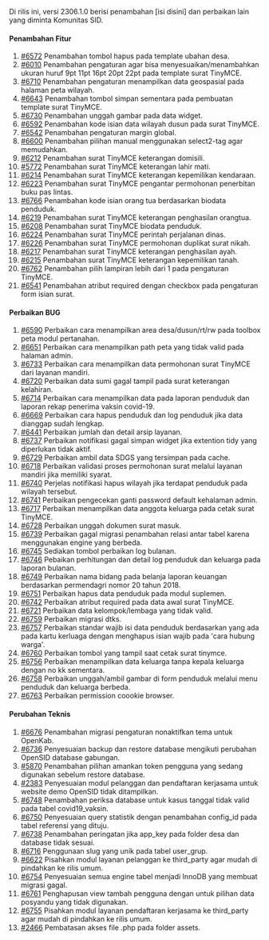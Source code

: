 Di rilis ini, versi 2306.1.0 berisi penambahan [isi disini] dan perbaikan lain yang diminta Komunitas SID.

#### Penambahan Fitur

1. [#6572](https://github.com/OpenSID/OpenSID/issues/6630) Penambahan tombol hapus pada template ubahan desa.
2. [#6010](https://github.com/OpenSID/OpenSID/issues/6010) Penambahan pengaturan agar bisa menyesuaikan/menambahkan ukuran huruf 9pt 11pt 16pt 20pt 22pt pada template surat TinyMCE.
3. [#6710](https://github.com/OpenSID/OpenSID/issues/6710) Penambahan pengaturan menampilkan data geospasial pada halaman peta wilayah.
4. [#6643](https://github.com/OpenSID/OpenSID/issues/6643) Penambahan tombol simpan sementara pada pembuatan template surat TinyMCE.
5. [#6730](https://github.com/OpenSID/OpenSID/issues/6730) Penambahan unggah gambar pada data widget.
6. [#6592](https://github.com/OpenSID/OpenSID/issues/6592) Penambahan kode isian data wilayah dusun pada surat TinyMCE.
7. [#6542](https://github.com/OpenSID/OpenSID/issues/6542) Penambahan pengaturan margin global.
8. [#6600](https://github.com/OpenSID/OpenSID/issues/6600) Penambahan pilihan manual menggunakan select2-tag agar memudahkan.
9. [#6212](https://github.com/OpenSID/OpenSID/issues/6212) Penambahan surat TinyMCE keterangan domisili.
10. [#5772](https://github.com/OpenSID/OpenSID/issues/5772) Penambahan surat TinyMCE keterangan lahir mati.
11. [#6214](https://github.com/OpenSID/OpenSID/issues/6214) Penambahan surat TinyMCE keterangan kepemilikan kendaraan.
12. [#6223](https://github.com/OpenSID/OpenSID/issues/6223) Penambahan surat TinyMCE pengantar permohonan penerbitan buku pas lintas.
13. [#6766](https://github.com/OpenSID/OpenSID/issues/6766) Penambahan kode isian orang tua berdasarkan biodata penduduk.
14. [#6219](https://github.com/OpenSID/OpenSID/issues/6219) Penambahan surat TinyMCE keterangan penghasilan orangtua.
15. [#6208](https://github.com/OpenSID/OpenSID/issues/6208) Penambahan surat TinyMCE biodata penduduk.
16. [#6224](https://github.com/OpenSID/OpenSID/issues/6224) Penambahan surat TinyMCE perintah perjalanan dinas.
17. [#6226](https://github.com/OpenSID/OpenSID/issues/6226) Penambahan surat TinyMCE permohonan duplikat surat nikah.
18. [#6217](https://github.com/OpenSID/OpenSID/issues/6217) Penambahan surat TinyMCE keterangan penghasilan ayah.
19. [#6215](https://github.com/OpenSID/OpenSID/issues/6215) Penambahan surat TinyMCE keterangan kepemilikan tanah.
20. [#6762](https://github.com/OpenSID/OpenSID/issues/6762) Penambahan pilih lampiran lebih dari 1 pada pengaturan TinyMCE.
21. [#6541](https://github.com/OpenSID/OpenSID/issues/6541) Penambahan atribut required dengan checkbox pada pengaturan form isian surat.

#### Perbaikan BUG

1. [#6590](https://github.com/OpenSID/OpenSID/issues/6590) Perbaikan cara menampilkan area desa/dusun/rt/rw pada toolbox peta modul pertanahan.
2. [#6651](https://github.com/OpenSID/OpenSID/issues/6651) Perbaikan cara menampilkan path peta yang tidak valid pada halaman admin.
3. [#6733](https://github.com/OpenSID/OpenSID/issues/6733) Perbaikan cara menampilkan data permohonan surat TinyMCE dari layanan mandiri.
4. [#6720](https://github.com/OpenSID/OpenSID/issues/6720) Perbaikan data sumi gagal tampil pada surat keterangan kelahiran.
5. [#6714](https://github.com/OpenSID/OpenSID/issues/6714) Perbaikan cara menampilkan data pada laporan penduduk dan laporan rekap penerima vaksin covid-19.
6. [#6669](https://github.com/OpenSID/OpenSID/issues/6669) Perbaikan cara hapus penduduk dan log penduduk jika data dianggap sudah lengkap.
7. [#6441](https://github.com/OpenSID/OpenSID/issues/6441) Perbaikan jumlah dan detail arsip layanan.
8. [#6737](https://github.com/OpenSID/OpenSID/issues/6737) Perbaikan notifikasi gagal simpan widget jika extention tidy yang diperlukan tidak aktif.
9. [#6729](https://github.com/OpenSID/OpenSID/issues/6729) Perbaikan ambil data SDGS yang tersimpan pada cache.
10. [#6718](https://github.com/OpenSID/OpenSID/issues/6718) Perbaikan validasi proses permohonan surat melalui layanan mandiri jika memiliki syarat.
11. [#6740](https://github.com/OpenSID/OpenSID/issues/6740) Perjelas notifikasi hapus wilayah jika terdapat penduduk pada wilayah tersebut.
12. [#6741](https://github.com/OpenSID/OpenSID/issues/6741) Perbaikan pengecekan ganti password default kehalaman admin.
13. [#6717](https://github.com/OpenSID/OpenSID/issues/6717) Perbaikan menampilkan data anggota keluarga pada cetak surat TinyMCE.
14. [#6728](https://github.com/OpenSID/OpenSID/issues/6728) Perbaikan unggah dokumen surat masuk.
15. [#6739](https://github.com/OpenSID/OpenSID/issues/6739) Perbaikan gagal migrasi penambahan relasi antar tabel karena menggunakan engine yang berbeda.
16. [#6745](https://github.com/OpenSID/OpenSID/issues/6745) Sediakan tombol perbaikan log bulanan.
17. [#6746](https://github.com/OpenSID/OpenSID/issues/6746) Pebaikan perhitungan dan detail log penduduk dan keluarga pada laporan bulanan.
18. [#6749](https://github.com/OpenSID/OpenSID/issues/6749) Perbaikan nama bidang pada belanja laporan keuangan berdasarkan permendagri nomor 20 tahun 2018.
19. [#6751](https://github.com/OpenSID/OpenSID/issues/6751) Perbaikan hapus data penduduk pada modul suplemen.
20. [#6742](https://github.com/OpenSID/OpenSID/issues/6742) Perbaikan atribut required pada data awal surat TinyMCE.
21. [#6721](https://github.com/OpenSID/OpenSID/issues/6721) Perbaikan data kelompok/lembaga yang tidak valid.
22. [#6759](https://github.com/OpenSID/OpenSID/issues/6759) Perbaikan migrasi dtks.
23. [#6757](https://github.com/OpenSID/OpenSID/issues/6757) Perbaikan standar wajib isi data penduduk berdasarkan yang ada pada kartu kerluaga dengan menghapus isian wajib pada 'cara hubung warga'.
24. [#6760](https://github.com/OpenSID/OpenSID/issues/6760) Perbaikan tombol yang tampil saat cetak surat tinymce.
25. [#6756](https://github.com/OpenSID/OpenSID/issues/6756) Perbaikan menampilkan data keluarga tanpa kepala keluarga dengan no kk sementara.
26. [#6758](https://github.com/OpenSID/OpenSID/issues/6758) Perbaikan unggah/ambil gambar di form penduduk melalui menu penduduk dan keluarga berbeda.
27. [#6763](https://github.com/OpenSID/OpenSID/issues/6763) Perbaikan permission coookie browser.

#### Perubahan Teknis

1. [#6676](https://github.com/OpenSID/OpenSID/issues/6676) Penambahan migrasi pengaturan nonaktifkan tema untuk OpenKab.
2. [#6736](https://github.com/OpenSID/OpenSID/issues/6736) Penyesuaian backup dan restore database mengikuti perubahan OpenSID database gabungan.
3. [#5870](https://github.com/OpenSID/OpenSID/issues/5870) Penambahan pilihan amankan token pengguna yang sedang digunakan sebelum restore database.
4. [#2383](https://github.com/OpenSID/premium/issues/2383) Penyesuaian modul pelanggan dan pendaftaran kerjasama untuk website demo OpenSID tidak ditampilkan.
5. [#6748](https://github.com/OpenSID/OpenSID/issues/6748) Penambahan periksa database untuk kasus tanggal tidak valid pada tabel covid19_vaksin.
6. [#6750](https://github.com/OpenSID/OpenSID/issues/6750) Penyesuaian query statistik dengan penambahan config_id pada tabel referensi yang dituju.
7. [#6738](https://github.com/OpenSID/OpenSID/issues/6738) Penambahan peringatan jika app_key pada folder desa dan database tidak sesuai.
8. [#6716](https://github.com/OpenSID/OpenSID/issues/6716) Penggunaan slug yang unik pada tabel user_grup.
9. [#6622](https://github.com/OpenSID/OpenSID/issues/6622) Pisahkan modul layanan pelanggan ke third_party agar mudah di pindahkan ke rilis umum.
10. [#6754](https://github.com/OpenSID/OpenSID/issues/6754) Penyesuaian semua engine tabel menjadi InnoDB yang membuat migrasi gagal.
11. [#6761](https://github.com/OpenSID/OpenSID/issues/6761) Penghapusan view tambah pengguna dengan untuk pilihan data posyandu yang tidak digunakan.
12. [#6755](https://github.com/OpenSID/OpenSID/issues/6755) Pisahkan modul layanan pendaftaran kerjasama ke third_party agar mudah di pindahkan ke rilis umum.
13. [#2466](https://github.com/OpenSID/premium/pull/2466) Pembatasan akses file .php pada folder assets.
